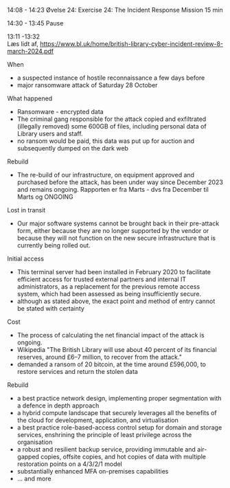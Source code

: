 14:08 - 14:23 Øvelse 24:
Exercise 24: The Incident Response Mission 15 min

14:30 - 13:45 Pause

13:11 -13:32  
Læs lidt af,
https://www.bl.uk/home/british-library-cyber-incident-review-8-march-2024.pdf

When
* a suspected instance of hostile reconnaissance a few days before
* major ransomware attack of Saturday 28 October

What happened
* Ransomware - encrypted data
* The criminal gang responsible for the attack copied and exfiltrated (illegally removed) some 600GB of files, including personal data of Library users and staff.
* no ransom would be paid, this data was put up for auction and subsequently dumped on the dark web


Rebuild
* The re-build of our infrastructure, on equipment approved and purchased before the attack, has been under way since December 2023 and remains ongoing.
Rapporten er fra Marts - dvs fra December til Marts og ONGOING

Lost in transit
* Our major software systems cannot be brought back in their pre-attack form, either because they are no longer supported by the vendor or because they will not function on the new secure infrastructure that is currently being rolled out.


Initial access
* This terminal server had been installed in February 2020 to facilitate efficient access
for trusted external partners and internal IT administrators, as a replacement for the previous remote access system, which had been assessed as being insufficiently secure.
* although as stated above, the exact point and method of entry cannot be stated with certainty

Cost
* The process of calculating the net financial impact of the attack is ongoing.
* Wikipedia "The British Library will use about 40 percent of its financial reserves, around £6–7 million, to recover from the attack."
* demanded a ransom of 20 bitcoin, at the time around £596,000, to restore services and return the stolen data


Rebuild
* a best practice network design, implementing proper segmentation with a defence in depth approach
* a hybrid compute landscape that securely leverages all the benefits of the cloud for
development, application, and virtualisation
* a best practice role-based-access control setup for domain and storage services, enshrining the principle of least privilege across the organisation
* a robust and resilient backup service, providing immutable and air-gapped copies, offsite
copies, and hot copies of data with multiple restoration points on a 4/3/2/1 model
* substantially enhanced MFA on-premises capabilities
* ... and more

